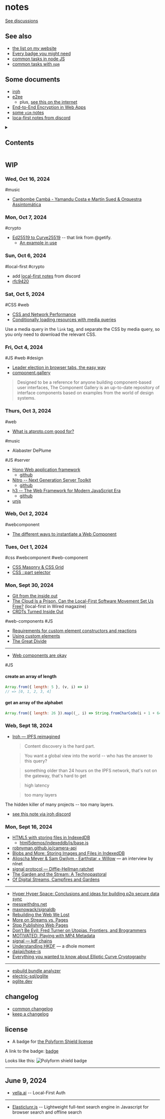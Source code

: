 # notes

[See discussions](https://github.com/nichoth/notes/discussions)

## See also

* [the list on my website](https://nichoth.com/list/)
* [Every badge you might need](https://gist.github.com/nichoth/1fb086c5bee5cd189d66e0f87d1a4825)
* [common tasks in node JS](https://gist.github.com/nichoth/35def0bf3e37fe0dd090f40bb3e43d9b)
* [common tasks with `npm`](https://gist.github.com/nichoth/1f054534a8749cefe2034a199b588948)

## Some documents

- [iroh](./IROH.md)
- [e2ee](./End-to-End-Encryption-in-the-Browser.mht)
  + plus, [see this on the internet](https://blog.excalidraw.com/end-to-end-encryption/)
- [End-to-End Encryption in Web Apps](https://cronokirby.com/posts/2021/06/e2e_in_the_browser/)
- [some `vim` notes](./vim.md)
- [loca-first notes from discord](./LOCAL_FIRST.md)

<details><summary><h2>Contents</h2></summary>

<!-- toc -->

</details>

## WIP

### Wed, Oct 16, 2024

#music

* [Canbombe Cambá - Yamandu Costa e Martín Sued & Orquestra Assintomática](https://www.youtube.com/watch?v=6spG6w1Tfn8&ab_channel=YamanduCosta)

### Mon, Oct 7, 2024

#crypto

* [Ed25519 to Curve25519](https://libsodium.gitbook.io/doc/advanced/ed25519-curve25519) -- that link from @getify.
   - [An example in use](https://github.com/mylofi/local-data-lock/blob/ac2a28e64b6666d4bd6a142e97a71ad2745fe18a/src/ldl.js#L538)

### Sun, Oct 6, 2024

#local-first
#crypto

* add [local-first notes](./LOCAL_FIRST.md) from discord
* [rfc9420](https://github.com/mlswg/mls-protocol/blob/1a441b8af19f2dd6dc0b7301a9c788bb8985090f/rfc9420.md)

### Sat, Oct 5, 2024

#CSS #web

* [CSS and Network Performance](https://csswizardry.com/2018/11/css-and-network-performance/)
* [Conditionally loading resources with media queries](https://developer.mozilla.org/en-US/docs/Web/HTML/Element/link#conditionally_loading_resources_with_media_queries)

Use a media query in the `link` tag, and separate the CSS by media query, so
you only need to download the relevant CSS.

### Fri, Oct 4, 2024

#JS
#web
#design

* [Leader election in browser tabs, the easy way](https://greenvitriol.com/posts/browser-leader)
* [component.gallery](https://component.gallery/)

>
> Designed to be a reference for anyone building component-based user
> interfaces, The Component Gallery is an up-to-date repository of interface
> components based on examples from the world of design systems.
>

### Thurs, Oct 3, 2024

#web

* [What is atproto.com good for?](https://bnewbold.net/2022/atproto_thoughts/)


#music

* Alabaster DePlume

#JS #server

* [Hono Web application framework](https://hono.dev/)
  + [github](https://github.com/honojs/hono)
* [Nitro -- Next Generation Server Toolkit](https://nitro.unjs.io/)
  + [github](https://github.com/unjs/nitro)
* [h3 -- The Web Framework for Modern JavaScript Era](https://h3.unjs.io/)
  + [github](https://github.com/unjs/h3)
* [unjs](https://unjs.io/)

### Web, Oct 2, 2024

#webcomponent

* [The different ways to instantiate a Web Component](https://gomakethings.com/the-different-ways-to-instantiate-a-web-component/#inside-the-constructor)

### Tues, Oct 1, 2024

#css
#webcomponent #web-component

* [CSS Masonry & CSS Grid](https://css-tricks.com/css-masonry-css-grid/)
* [CSS ::part selector](https://developer.mozilla.org/en-US/docs/Web/CSS/::part)

### Mon, Sept 30, 2024

* [Git from the inside out](https://maryrosecook.com/blog/post/git-from-the-inside-out)
* [The Cloud Is a Prison. Can the Local-First Software Movement Set Us Free?](https://www.wired.com/story/the-cloud-is-a-prison-can-the-local-first-software-movement-set-us-free/) (local-first in Wired magazine)
* [CRDTs Turned Inside Out](https://interjectedfuture.com/crdts-turned-inside-out/)

#web-components #JS

* [Requirements for custom element constructors and reactions](https://html.spec.whatwg.org/multipage/custom-elements.html#custom-element-conformance)
* [Using custom elements](https://developer.mozilla.org/en-US/docs/Web/API/Web_components/Using_custom_elements#types_of_custom_element)
* [The Great Divide](https://css-tricks.com/the-great-divide/)

--------------

* [Web components are okay](https://nolanlawson.com/2024/09/28/web-components-are-okay/)

#JS

#### create an array of length

```js
Array.from({ length: 5 }, (v, i) => i)
// => [0, 1, 2, 3, 4]
```

#### get an array of the alphabet

```js
Array.from({ length: 26 }).map((_, i) => String.fromCharCode(i + 1 + 64))
```

### Web, Sept 18, 2024

* [Iroh — IPFS reimagined](https://youtu.be/9jR9EWZ2bO8)

  > Content discovery is the hard part.

  > You want a global view into the world -- who has the answer to this query?

  > something older than 24 hours on the IPFS network, that's not on the gateway, that's hard to get

  > high latency

  > too many layers

The hidden killer of many projects -- too many layers.


* [see this note via iroh discord](./IROH.md)


### Mon, Sept 16, 2024

* [HTML5 with storing files in IndexedDB](https://robnyman.github.io/html5demos/indexeddb/)
  - [html5demos/indexeddb/js/base.js](https://github.com/robnyman/robnyman.github.com/blob/master/html5demos/indexeddb/js/base.js)
* [robnyman.github.io/camera-api](https://robnyman.github.io/camera-api/)
* [Blobs and More: Storing Images and Files in IndexedDB](https://dzone.com/articles/blobs-and-more-storing-images)
* [Aljoscha Meyer & Sam Gwilym - Earthstar + Willow](https://nlnet.nl/project/Earthstar/interview.html) — an interview by nlnet
* [signal protocol — Diffie-Hellman ratchet](https://signal.org/docs/specifications/doubleratchet/#kdf-chains)
* [The Garden and the Stream: A Technopastoral](https://hapgood.us/2015/10/17/the-garden-and-the-stream-a-technopastoral/)
* [Of Digital Streams, Campfires and Gardens](https://tomcritchlow.com/2018/10/10/of-gardens-and-wikis/)

-----------------------------

* [Hyper Hyper Space: Conclusions and ideas for building p2p secure data sync](https://www.hyperhyperspace.org/report.html)
* [messwithdns.net](https://messwithdns.net/)
* [maxnowack/signaldb](https://github.com/maxnowack/signaldb)
* [Rebuilding the Web We Lost](https://www.anildash.com//2012/12/18/rebuilding_the_web_we_lost/)
* [More on Streams vs. Pages](https://www.anildash.com//2012/08/15/more_on_streams_vs_pages/)
* [Stop Publishing Web Pages](https://www.anildash.com//2012/08/14/stop_publishing_web_pages/)
* [Don’t Be Evil: Fred Turner on Utopias, Frontiers, and Brogrammers](https://logicmag.io/justice/fred-turner-dont-be-evil/)
* [MOTIVATED: Playing with MP4 Metadata](https://whtwnd.com/msh.bsky.social/3l42sodfdzh22)
* [signal — kdf chains](https://signal.org/docs/specifications/doubleratchet/#kdf-chains)
* [Understanding HKDF](https://soatok.blog/2021/11/17/understanding-hkdf/) — a dhole moment
* [dajiaji/hpke-js](https://github.com/dajiaji/hpke-js/tree/main)
* [Everything you wanted to know about Elliptic Curve Cryptography](https://fission.codes/blog/everything-you-wanted-to-know-about-elliptic-curve-cryptography/)

-------------

* [esbuild bundle analyzer](https://esbuild.github.io/analyze/)
* [electric-sql/pglite](https://github.com/electric-sql/pglite)
* [pglite.dev](https://pglite.dev/)

## changelog

* [common changelog](https://common-changelog.org/)
* [keep a changelog](https://keepachangelog.com/en/1.0.0/)

## license

* A badge for [the Polyform Shield license](https://polyformproject.org/licenses/shield/1.0.0/)

A link to the badge: [badge](https://github.com/nichoth/badge?tab=readme-ov-file#polyform-shield-license)

Looks like this: ![Polyform shield badge](https://nichoth.github.io/badge/polyform-shield.svg)

---------------------------

## June 9, 2024

* [vella.ai](https://vella.ai/auth/) -- Local-First Auth

----------

* [Elasticlunr.js](http://elasticlunr.com/) -- Lightweight full-text search engine in Javascript for browser search and offline search
